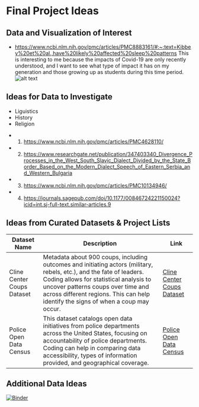 # Final Project Ideas

## Data and Visualization of Interest
- <https://www.ncbi.nlm.nih.gov/pmc/articles/PMC8883161/#:~:text=Kibbey%20et%20al.,have%20likely%20affected%20sleep%20patterns>
This is interesting to me because the impacts of Covid-19 are only recently understood, and I want to see what type of impact it has on my generation and those growing up as students during this time period.
![alt text](https://slidemodel.com/wp-content/uploads/0004-us-editable-map-census-2010-heatmap-1200px.jpg "Heat map data viz")


## Ideas for Data to Investigate
* Liguistics
* History 
* Religion

- 1. <https://www.ncbi.nlm.nih.gov/pmc/articles/PMC4628110/>
- 2.  <https://www.researchgate.net/publication/347403340_Divergence_Processes_in_the_West_South_Slavic_Dialect_Divided_by_the_State_Border_Based_on_the_Modern_Dialect_Speech_of_Eastern_Serbia_and_Western_Bulgaria> 
- 3. <https://www.ncbi.nlm.nih.gov/pmc/articles/PMC10134946/> 
- 4. <https://journals.sagepub.com/doi/10.1177/00846724221150024?icid=int.sj-full-text.similar-articles.9>

## Ideas from Curated Datasets & Project Lists
| Dataset Name | Description | Link |
|--------------|-------------|------|
| Cline Center Coups Dataset | Metadata about 900 coups, including outcomes and initiating actors (military, rebels, etc.), and the fate of leaders. Coding allows for statistical analysis to uncover patterns coups over time and across different regions. This can help identify the signs of when a coup may occur. | [Cline Center Coups Dataset](https://databank.illinois.edu/datasets/IDB-9651987) |
| Police Open Data Census | This dataset catalogs open data initiatives from police departments across the United States, focusing on accountability of police departments. Coding can help in comparing data accessibility, types of information provided, and geographical coverage. | [Police Open Data Census](https://codeforamerica.github.io/PoliceOpenDataCensus/) |


## Additional Data Ideas

[![Binder](https://mybinder.org/badge_logo.svg)](https://mybinder.org/v2/gh/<joeshiller>/<DH140-Final-Project>/HEAD)
